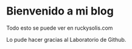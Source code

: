 # Bienvenido a mi blog

Todo esto se puede ver en ruckysolis.com 

Lo pude hacer gracias al Laboratorio de Github.
